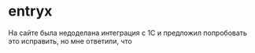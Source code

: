 # entryx
На сайте была недоделана интеграция с 1С и предложил попробовать это исправить, но мне ответили, что 
